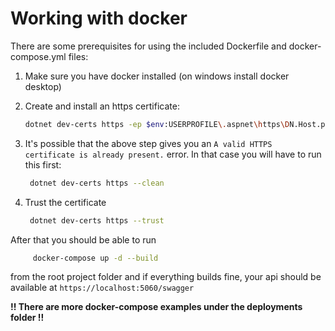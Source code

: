 # Working with docker

There are some prerequisites for using the included Dockerfile and docker-compose.yml files:

1) Make sure you have docker installed (on windows install docker desktop)

2) Create and install an https certificate:

    ```bash
    dotnet dev-certs https -ep $env:USERPROFILE\.aspnet\https\DN.Host.pfx -p SuperSecurePassword123!
    ```

3) It's possible that the above step gives you an `A valid HTTPS certificate is already present.` error.
   In that case you will have to run this first:

    ```bash
     dotnet dev-certs https --clean
    ```

4) Trust the certificate

    ```bash
     dotnet dev-certs https --trust
    ```

After that you should be able to run

```bash
     docker-compose up -d --build
```

from the root project folder and if everything builds fine, your api should be available at `https://localhost:5060/swagger`

**!! There are more docker-compose examples under the deployments folder !!**
